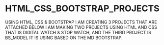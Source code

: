 # HTML_CSS_BOOTSTRAP_PROJECTS
USING HTML, CSS &amp; BOOTSTPAP I AM CREATING 3 PROJECTS THAT ARE ATTACHED BELOW
I AM MAKING TWO PROJECTS USING HTML AND CSS THAT IS DIGITAL WATCH & STOP WATCH,
AND THE THIRD PROJECT IS BS_MODEL IT IS USING BASED ON THE MD BOOTSTRAP.
